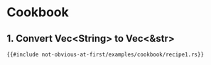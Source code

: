 # Cookbook

## 1. Convert Vec\<String> to Vec<&str>
```rust,run
{{#include not-obvious-at-first/examples/cookbook/recipe1.rs}}
```

